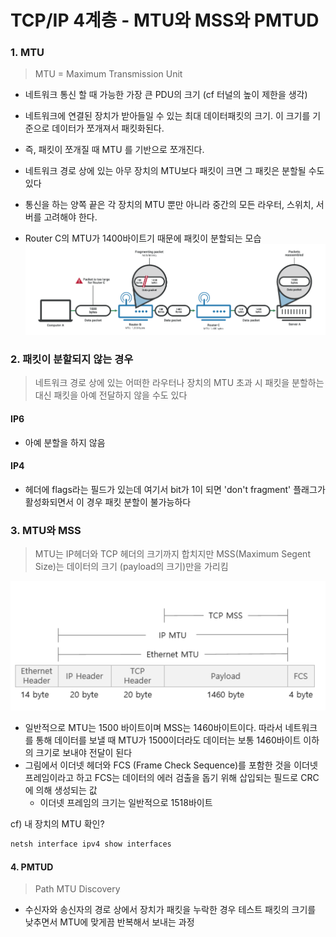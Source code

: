 # TCP/IP 4계층 - MTU와 MSS와 PMTUD

### 1. MTU

> MTU = Maximum Transmission Unit

- 네트워크 통신 할 때 가능한 가장 큰 PDU의 크기 (cf 터널의 높이 제한을 생각)
- 네트워크에 연결된 장치가 받아들일 수 있는 최대 데이터패킷의 크기. 이 크기를 기준으로 데이터가 쪼개져서 패킷화된다.
- 즉, 패킷이 쪼개질 때 MTU 를 기반으로 쪼개진다.
- 네트워크 경로 상에 있는 아무 장치의 MTU보다 패킷이 크면 그 패킷은 분할될 수도 있다
- 통신을 하는 양쪽 끝은 각 장치의 MTU 뿐만 아니라 중간의 모든 라우터, 스위치, 서버를 고려해야 한다.

- Router C의 MTU가 1400바이트기 때문에 패킷이 분할되는 모습
  ![Alt text](image.png)

### 2. 패킷이 분할되지 않는 경우

> 네트워크 경로 상에 있는 어떠한 라우터나 장치의 MTU 초과 시 패킷을 분할하는 대신 패킷을 아예 전달하지 않을 수도 있다

#### IP6

- 아예 분할을 하지 않음

#### IP4

- 헤더에 flags라는 필드가 있는데 여기서 bit가 1이 되면 'don't fragment' 플래그가 활성화되면서 이 경우 패킷 분할이 불가능하다

### 3. MTU와 MSS

> MTU는 IP헤더와 TCP 헤더의 크기까지 합치지만 MSS(Maximum Segent Size)는 데이터의 크기 (payload의 크기)만을 가리킴

![Alt text](image-1.png)

- 일반적으로 MTU는 1500 바이트이며 MSS는 1460바이트이다. 따라서 네트워크를 통해 데이터를 보낼 때 MTU가 1500이더라도 데이터는 보통 1460바이트 이하의 크기로 보내야 전달이 된다
- 그림에서 이더넷 헤더와 FCS (Frame Check Sequence)를 포함한 것을 이더넷 프레임이라고 하고 FCS는 데이터의 에러 검출을 돕기 위해 삽입되는 필드로 CRC에 의해 생성되는 값
  - 이더넷 프레임의 크기는 일반적으로 1518바이트

cf) 내 장치의 MTU 확인?

```cmd
netsh interface ipv4 show interfaces
```

#### 4. PMTUD

> Path MTU Discovery

- 수신자와 송신자의 경로 상에서 장치가 패킷을 누락한 경우 테스트 패킷의 크기를 낮추면서 MTU에 맞게끔 반복해서 보내는 과정
